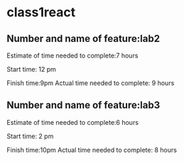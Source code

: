 # class1react

## Number and name of feature:lab2

Estimate of time needed to complete:7 hours

Start time: 12 pm

Finish time:9pm
Actual time needed to complete: 9 hours

## Number and name of feature:lab3

Estimate of time needed to complete:6 hours

Start time: 2 pm

Finish time:10pm
Actual time needed to complete: 8 hours